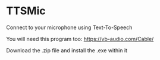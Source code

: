 # TTSMic
Connect to your microphone using Text-To-Speech

You will need this program too:
https://vb-audio.com/Cable/

Download the .zip file and install the .exe within it
